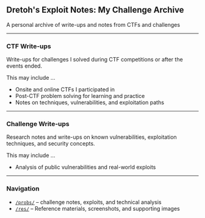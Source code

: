 ## Dretoh's Exploit Notes: My Challenge Archive

A personal archive of write-ups and notes from CTFs and challenges

---

### CTF Write-ups

Write-ups for challenges I solved during CTF competitions or after the events ended.  

This may include ...
- Onsite and online CTFs I participated in
- Post-CTF problem solving for learning and practice
- Notes on techniques, vulnerabilities, and exploitation paths

---

### Challenge Write-ups

Research notes and write-ups on known vulnerabilities, exploitation techniques, and security concepts.  

This may include ...
- Analysis of public vulnerabilities and real-world exploits

---

### Navigation

- [`/probs/`](./probs/) – challenge notes, exploits, and technical analysis 
- [`/res/`](./res/) – Reference materials, screenshots, and supporting images

